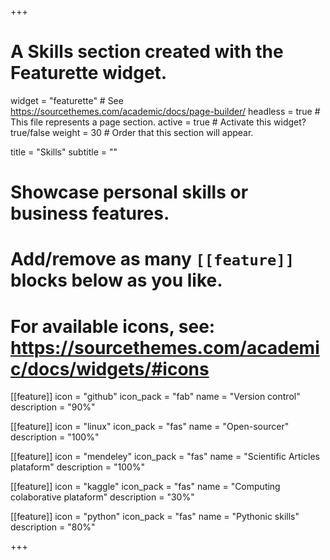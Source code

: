 +++
# A Skills section created with the Featurette widget.
widget = "featurette"  # See https://sourcethemes.com/academic/docs/page-builder/
headless = true  # This file represents a page section.
active = true  # Activate this widget? true/false
weight = 30  # Order that this section will appear.

title = "Skills"
subtitle = ""

# Showcase personal skills or business features.
# 
# Add/remove as many `[[feature]]` blocks below as you like.
# 
# For available icons, see: https://sourcethemes.com/academic/docs/widgets/#icons

[[feature]]
  icon = "github"
  icon_pack = "fab"
  name = "Version control"
  description = "90%"
  
[[feature]]
  icon = "linux"
  icon_pack = "fas"
  name = "Open-sourcer"
  description = "100%"  
  
[[feature]]
  icon = "mendeley"
  icon_pack = "fas"
  name = "Scientific Articles plataform"
  description = "100%"

[[feature]]
  icon = "kaggle"
  icon_pack = "fas"
  name = "Computing colaborative plataform"
  description = "30%"

[[feature]]
  icon = "python"
  icon_pack = "fas"
  name = "Pythonic skills"
  description = "80%"

+++
